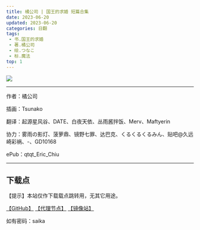 ```yaml
---
title: 橘公司 | 国王的求婚 短篇合集
date: 2023-06-20
updated: 2023-06-20
categories: 日翻
tags: 
 - 书.国王的求婚
 - 著.橘公司
 - 绘.つなこ
 - 标.魔法
top: 1
---
```


![](https://ghproxy.com/https://raw.githubusercontent.com/qtqtEricChiu/LightSnacks/master/pages/source/23/06/20/saika/cover.png)

---

作者：橘公司

插画：Tsunako

翻译：起源星风谷、DATE、白夜天依、丛雨酱拌饭、Merv、Maftyerin

协力：雾雨の影灯、菠萝鼎、镜野七罪、达巴克、くるくるくるみん、贴吧@久远崎彩祸、\-、GD10168

ePub：qtqt_Eric_Chiu

---

## 下载点

【提示】本站仅作下载载点跳转用，无其它用途。

[【GitHub】](https://raw.githubusercontent.com/qtqtEricChiu/LightSnacks/master/pages/source/23/06/20/saika/%5Bver.230620%5D%5B%E6%A9%98%E5%85%AC%E5%8F%B8%5D%E5%9B%BD%E7%8E%8B%E7%9A%84%E6%B1%82%E5%A9%9A%20%E7%9F%AD%E7%AF%87%E5%90%88%E9%9B%86.epub) [【代理节点】](https://ghproxy.com/https://github.com/qtqtEricChiu/LightSnacks/raw/master/pages/source/23/06/20/saika/%5Bver.230620%5D%5B%E6%A9%98%E5%85%AC%E5%8F%B8%5D%E5%9B%BD%E7%8E%8B%E7%9A%84%E6%B1%82%E5%A9%9A%20%E7%9F%AD%E7%AF%87%E5%90%88%E9%9B%86.epub) [【镜像站】](https://raw.nuaa.cf/qtqtEricChiu/LightSnacks/master/pages/source/23/06/20/saika/%5Bver.230620%5D%5B%E6%A9%98%E5%85%AC%E5%8F%B8%5D%E5%9B%BD%E7%8E%8B%E7%9A%84%E6%B1%82%E5%A9%9A%20%E7%9F%AD%E7%AF%87%E5%90%88%E9%9B%86.epub)

如有密码：saika
